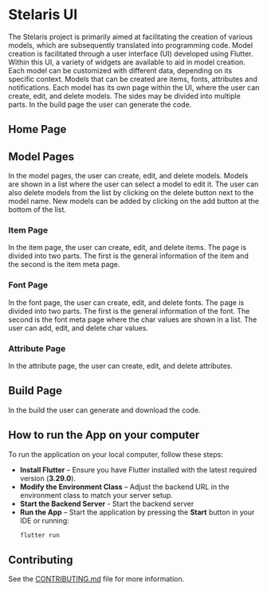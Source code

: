 # Stelaris UI

The Stelaris project is primarily aimed at facilitating the creation of various models, which are
subsequently translated into programming code. Model creation is facilitated through a user
interface (UI) developed using Flutter. Within this UI, a variety of widgets are available to aid in
model creation. Each model can be customized with different data, depending on its specific context.
Models that can be created are items, fonts, attributes and notifications. Each model has its 
own page within the UI, where the user can create, edit, and delete models. The sides 
may be divided into multiple parts. In the build page the user can generate the code.

## Home Page

## Model Pages
In the model pages, the user can create, edit, and delete models. Models are shown in a list
where the user can select a model to edit it. The user can also delete models from the list by
clicking on the delete button next to the model name. New models can be added by clicking on the
add button at the bottom of the list.

### Item Page
In the item page, the user can create, edit, and delete items. The page is divided into two parts.
The first is the general information of the item and the second is the item meta page.

### Font Page
In the font page, the user can create, edit, and delete fonts. The page is divided into two parts.
The first is the general information of the font. The second is the font meta page where the char
values are shown in a list. The user can add, edit, and delete char values.

### Attribute Page
In the attribute page, the user can create, edit, and delete attributes.

## Build Page
In the build the user can generate and download the code.


## How to run the App on your computer

To run the application on your local computer, follow these steps:

- **Install Flutter** – Ensure you have Flutter installed with the latest required version (**3.29.0**).
- **Modify the Environment Class** – Adjust the backend URL in the environment class to match your server setup.
- **Start the Backend Server** - Start the backend server
- **Run the App** – Start the application by pressing the **Start** button in your IDE or running:
  ```sh  
  flutter run  
  ```  

## Contributing

See the [CONTRIBUTING.md](CONTRIBUTING.md) file for more information.






